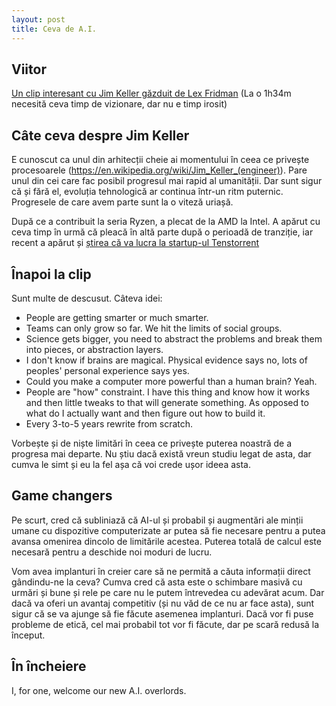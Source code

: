 ```yaml
---
layout: post
title: Ceva de A.I.
---
```


## Viitor

[Un clip interesant cu Jim Keller găzduit de Lex Fridman](https://youtu.be/Nb2tebYAaOA) (La o 1h34m necesită ceva timp de vizionare, dar nu e timp irosit)

## Câte ceva despre Jim Keller

E cunoscut ca unul din arhitecții cheie ai momentului în ceea ce privește procesoarele (<https://en.wikipedia.org/wiki/Jim_Keller_(engineer)>). Pare unul din cei care fac posibil progresul mai rapid al umanității. Dar sunt sigur că și fără el, evoluția tehnologică ar continua într-un ritm puternic. Progresele de care avem parte sunt la o viteză uriașă.

După ce a contribuit la seria Ryzen, a plecat de la AMD la Intel. A apărut cu ceva timp în urmă că pleacă în altă parte după o perioadă de tranziție, iar recent a apărut și [știrea că va lucra la startup-ul Tenstorrent](https://www.tomshardware.com/amp/news/ex-intel-and-amd-chip-architect-jim-keller-joins-ai-startup-tenstorrent)

## Înapoi la clip

Sunt multe de descusut. Câteva idei:

- People are getting smarter or much smarter.
- Teams can only grow so far. We hit the limits of social groups.
- Science gets bigger, you need to abstract the problems and break them into pieces, or abstraction layers.
- I don't know if brains are magical. Physical evidence says no, lots of peoples' personal experience says yes.
- Could you make a computer more powerful than a human brain? Yeah.
- People are "how" constraint. I have this thing and know how it works and then little tweaks to that will generate something. As opposed to what do I actually want and then figure out how to build it.
- Every 3-to-5 years rewrite from scratch.

Vorbește și de niște limitări în ceea ce privește puterea noastră de a progresa mai departe. Nu știu dacă există vreun studiu legat de asta, dar cumva le simt și eu la fel așa că voi crede ușor ideea asta.

## Game changers

Pe scurt, cred că subliniază că AI-ul și probabil și augmentări ale minții umane cu dispozitive computerizate ar putea să fie necesare pentru a putea avansa omenirea dincolo de limitările acestea. Puterea totală de calcul este necesară pentru a deschide noi moduri de lucru.

Vom avea implanturi în creier care să ne permită a căuta informații direct gândindu-ne la ceva?
Cumva cred că asta este o schimbare masivă cu urmări și bune și rele pe care nu le putem întrevedea cu adevărat acum.
Dar dacă va oferi un avantaj competitiv (și nu văd de ce nu ar face asta), sunt sigur că se va ajunge să fie făcute asemenea implanturi.
Dacă vor fi puse probleme de etică, cel mai probabil tot vor fi făcute, dar pe scară redusă la început.

## În încheiere

I, for one, welcome our new A.I. overlords.
